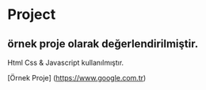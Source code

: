 # Project

## örnek proje olarak değerlendirilmiştir.

Html Css & Javascript kullanılmıştır.

[Örnek Proje] (https://www.google.com.tr)

